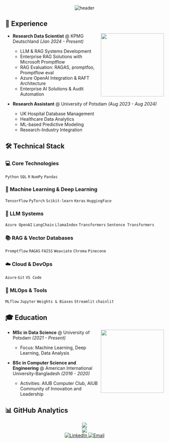 <div align="center">
  <img src="https://capsule-render.vercel.app/api?type=waving&color=gradient&height=100&section=header&text=MOHAMMAD%20HASAN&fontSize=40&fontColor=ffffff&animation=fadeIn" alt="header" />
</div>


## 💼 Experience

<img align="right" src="https://user-images.githubusercontent.com/74038190/212257467-871d32b7-e401-42e8-a166-fcfd7baa4c6b.gif" width="200">

- **Research Data Scientist** @ KPMG Deutschland *(Jan 2024 - Present)*
  - LLM & RAG Systems Development
  - Enterprise RAG Solutions with Microsoft Promptflow
  - RAG Evaluation: RAGAS, promptfoo, Promptflow eval
  - Azure OpenAI Integration & RAFT Architecture
  - Enterprise AI Solutions & Audit Automation

- **Research Assistant** @ University of Potsdam *(Aug 2023 - Aug 2024)*
  - UK Hospital Database Management
  - Healthcare Data Analytics
  - ML-based Predictive Modeling
  - Research-Industry Integration


## 🛠️ Technical Stack

<div align="left">

### 💻 Core Technologies
`Python` `SQL` `R` `NumPy` `Pandas`

### 🧠 Machine Learning & Deep Learning
`TensorFlow` `PyTorch` `Scikit-learn` `Keras` `HuggingFace`

### 🤖 LLM Systems
`Azure OpenAI` `LangChain` `LlamaIndex` `Transformers` `Sentence Transformers`

### 📚 RAG & Vector Databases
`Promptflow` `RAGAS` `FAISS` `Weaviate` `Chroma` `Pinecone`

### ☁️ Cloud & DevOps
`Azure`  `Git` `VS Code` 

### 🔧 MLOps & Tools
`MLflow`  `Jupyter` `Weights & Biases` `Streamlit` `chainlit`


</div>

## 🎓 Education

<img align="right" src="https://media.giphy.com/media/jRf5fsn8G6YaogAWxn/giphy.gif" width="200">

- **MSc in Data Science** @ University of Potsdam *(2021 - Present)*
  - Focus: Machine Learning, Deep Learning, Data Analysis

- **BSc in Computer Science and Engineering** @ American International University-Bangladesh *(2016 - 2020)*
  - Activities: AIUB Computer Club, AIUB Community of Innovation and Leadership


## 📊 GitHub Analytics

<div align="center">
  <img src="https://github-readme-stats.vercel.app/api?username=hhshanto&show_icons=true&theme=onedark&hide_border=true" />
</div>

<div align="center">
  <img src="https://github-readme-stats.vercel.app/api/top-langs/?username=hhshanto&layout=compact&theme=onedark&hide_border=true" />
</div>



<div align="center">
  <a href="https://www.linkedin.com/in/mhasan-shanto/" onclick="window.open(this.href, '_blank'); return false;">
    <img src="https://img.shields.io/badge/LinkedIn-0077B5?style=for-the-badge&logo=linkedin&logoColor=white" alt="LinkedIn"/>
  </a>
  <a href="mailto:hasanibnesaleh@gmail.com">
    <img src="https://img.shields.io/badge/Email-D14836?style=for-the-badge&logo=gmail&logoColor=white" alt="Email"/>
  </a>
</div>